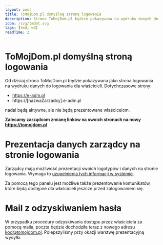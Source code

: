 ```yaml
---
layout: post
title: ToMojDom.pl domyślną stroną logowania
description: Strona ToMojDom.pl będzie pokazywana na wydruku danych do logowania i z jej adresu będą przychodziły maile do odzyskania hasła.
icon: /svg/tmdnt.svg
tags: [tmd, w3]
readTime: 2
---
```


# ToMojDom.pl domyślną stroną logowania

Od dzisiaj strona ToMojDom.pl będzie pokazywana jako strona logowania
na wydruku danych do logowania dla właścicieli. Dotychczasowe strony:
- https://e-adm.pl
- https://[nazwaZarzadcy].e-adm.pl

nadal będą aktywne, ale nie będą prezentowane właścicelom.

**Zalecamy zarządcom zmianę linków na swoich stronach na nowy https://tomojdom.pl**

# Prezentacja danych zarządcy na stronie logowania

Zarządcy mają możliwość prezentacji swoich logotypów i danych na stronie logowania. Wymaga to [uzupełnienia tych informacji w systemie](https://doc.weles3.pl/ogolne/zarzadca/Dane-firm-i-komunikaty-na-stronie-logowania.html).

Za pomocą tego panelu jest możliwe także prezentowanie komunikatów, które będą dostępne dla właścicieli jeszcze przed zalogowaniem się.

# Mail z odzyskiwaniem hasła

W przypadku procedury odzyskiwania dostępu przez właściciela za pomocą
maila, poczta będzie dochodziła teraz z nowego adresu kod@tomojdom.pl. 
Polepszyliśmy przy okazji warstwę prezentacyjną wysyłki.